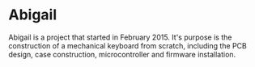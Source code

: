 # Abigail
Abigail is a project that started in February 2015. It's purpose is the construction of a mechanical keyboard from scratch, including the PCB design, case construction, microcontroller and firmware installation.

